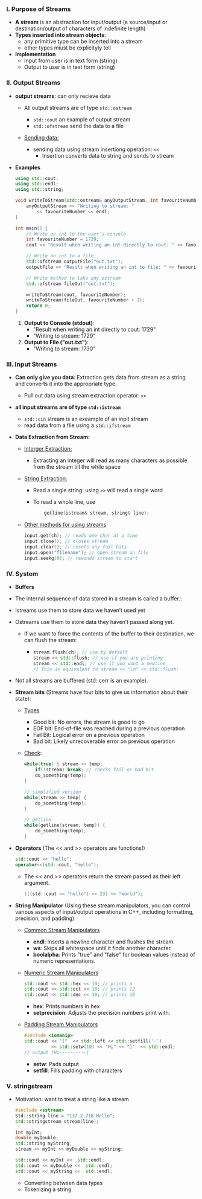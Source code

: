 

### I. Purpose of Streams

- **A stream** is an abstraction for input/output (a source/input or destination/output of characters of indefinite length)
- **Types inserted into stream objects**:
  - any primitive type can be inserted into a stream
  - other types miust be explicityly tell 
- **Implementation**
  - Input from user is in text form (string)
  - Output to user is in text form (string)

### II. Output Streams

- **output streams**: can only recieve data

  - All output streams are of type ```std::ostream```
    -  ```std::cout```  an example of output stream
    - ```std::ofstream``` send the data to a file

  - <u>Sending data:</u>
    - sending data using stream insertiong operation: ```<<```
      - Insertion converts data to string and sends to stream

- **Examples**

  ```cpp
  using std::cout;
  using std::endl;
  using std::string;
  
  void writeToStream(std::ostream& anyOutputStream, int favouriteNumber) {
      anyOutputStream << "Writing to stream: "
          << favouriteNumber << endl;
  }
  
  int main() {
      // Write an int to the user's console.
      int favouriteNumber = 1729;
      cout << "Result when writing an int directly to cout: " << favouriteNumber << endl;
  
      // Write an int to a file.
      std::ofstream outputFile("out.txt");
      outputFile << "Result when writing an int to file: " << favouriteNumber << endl;
  
      // Write method to take any ostream
      std::ofstream fileOut("out.txt");
  
      writeToStream(cout, favouriteNumber);
      writeToStream(fileOut, favouriteNumber + 1);
      return 0;
  }
  ```

  1. **Output to Console (stdout)**:
     - "Result when writing an int directly to cout: 1729"
     - "Writing to stream: 1729"
  2. **Output to File ("out.txt")**:
     - "Writing to stream: 1730"

### III. Input Streams

- **Can only give you data**: Extraction gets data from stream as a string and converts it into the appropriate type.

  - Pull out data using stream extraction operator: ```>>```

- **all input streams are of type ```std::istream```**

  - ```std::cin```  stream is an exeample of an inpit stream
  - read data from a file using a ```std::ifstream```

- **Data Extraction from Stream:**

  - <u>Interger Extraction:</u>

    - Extracting an integer will read as many characters as possible from the stream till the while space

  - <u>String Extraction:</u>

    - Read a single string:  using ```>>``` will read a single word

    - To read a whole line, use

      ```cpp
          getline(istream& stream, string& line);
      ```

  - <u>Other methods for using streams</u>

    ```cpp
    input.get(ch); // reads one char at a time
    input.close(); // closes stream
    input.clear(); // resets any fail bits
    input.open("filename"); // open stream on file
    input.seekg(0); // rewinds stream to start
    ```

    

### IV. System

-  **Buffers**

  - The internal sequence of data stored in a stream is called a buffer.:

  - Istreams use them to store data we haven’t used yet

  - Ostreams use them to store data they haven’t passed along yet.

    - If we want to force the contents of the buffer to their destination, we can flush the stream:

      - ```cpp
        stream.flush(ch); // use by default
        stream << std::flush; // use if you are printing
        stream << std::endl; // use if you want a newline
        // This is equivalent to stream << "\n" << std::flush;
        ```

  - Not all streams are buffered (std::cerr is an example).

- **Stream bits** (Streams have four bits to give us information about their state):

  - <u>Types</u>
    - Good bit: No errors, the stream is good to go
    - EOF bit: End-of-file was reached during a previous operation
    - Fail Bit: Logical error on a previous operation
    - Bad bit: Likely unrecoverable error on previous operation

  - <u>Check</u>:

    ```cpp
    while(true) { stream >> temp;
        if(!stream) break; // checks fail or bad bit
        do_something(temp);
    }
    
    // simplified version
    while(stream >> temp) {
        do_something(temp);
    }
    
    // getline
    while(getline(stream, temp)) {
      	do_something(temp);
    }
    ```

    

- **Operators** (The << and >> operators are functions!)

  ```cpp
  std::cout << "hello";
  operator<<(std::cout, "hello");
  ```

  - The << and >> operators return the stream passed as their left argument.

    ```c pp
    (((std::cout << "hello") << 23) << "world");
    ```



- **String Manipulator** (Using these stream manipulators, you can control various aspects of input/output operations in C++, including formatting, precision, and padding)

  - <u>Common Stream Manipulators</u> 

    - **endl**: Inserts a newline character and flushes the stream. 
    - **ws**: Skips all whitespace until it finds another character. 
    - **boolalpha**: Prints "true" and "false" for boolean values instead of numeric representations. 

  - <u>Numeric Stream Manipulators</u> 

    ```cpp
    std::cout << std::hex << 10; // prints a
    std::cout << std::oct << 10; // prints 12
    std::cout << std::dec << 10; // prints 10
    ```

    - **hex**: Prints numbers in hex
    - **setprecision**: Adjusts the precision numbers print with. 

  - <u>Padding Stream Manipulators</u> 

    ```cpp
    #include <iomanip>
    std::cout << "["  << std::left << std::setfill('-')
              << std::setw(10) << "Hi" << "]"  << std::endl;
    // output [Hi----------]
    ```

    - **setw**: Pads output
    - **setfill**: Fills padding with characters

  

### V. stringstream

- Motivation: want to treat a string like a stream

  ```cpp
  #include <sstream>
  Std::string line = "137 2.718 Hello";
  std::stringstream stream(line);
  
  int myInt;
  double myDouble;
  std::string myString;
  stream >> myInt >> myDouble >> myString;
  
  std::cout << myInt <<  std::endl;
  std::cout << myDouble <<  std::endl;
  std::cout << myString <<  std::endl;
  ```

  - Converting between data types
  - Tokenizing a string